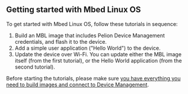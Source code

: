 ## Getting started with Mbed Linux OS

To get started with Mbed Linux OS, follow these tutorials in sequence:

1. Build an MBL image that includes Pelion Device Management credentials, and flash it to the device.
1. Add a simple user application ("Hello World") to the device.
1. Update the device over Wi-Fi. You can update either the MBL image itself (from the first tutorial), or the Hello World application (from the second tutorial).

Before starting the tutorials, please make sure [you have everything you need to build images and connect to Device Management]().
